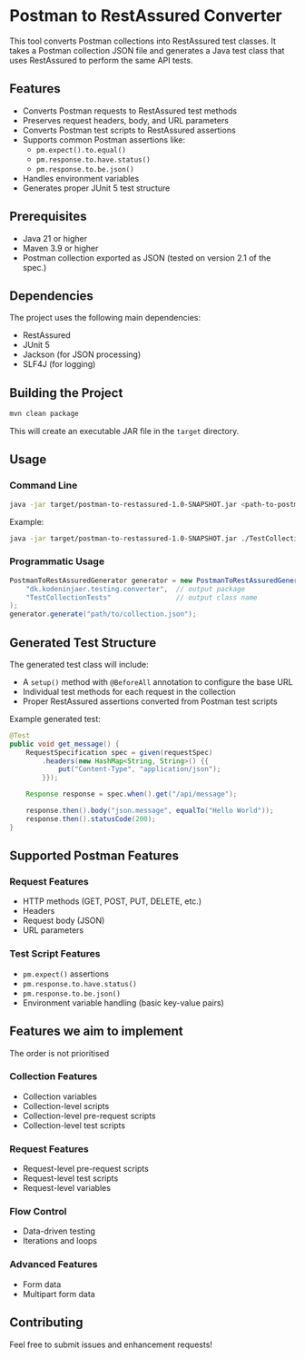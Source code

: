 # Postman to RestAssured Converter

This tool converts Postman collections into RestAssured test classes. It takes a Postman collection JSON file and generates a Java test class that uses RestAssured to perform the same API tests.

## Features

- Converts Postman requests to RestAssured test methods
- Preserves request headers, body, and URL parameters
- Converts Postman test scripts to RestAssured assertions
- Supports common Postman assertions like:
  - `pm.expect().to.equal()`
  - `pm.response.to.have.status()`
  - `pm.response.to.be.json()`
- Handles environment variables
- Generates proper JUnit 5 test structure

## Prerequisites

- Java 21 or higher
- Maven 3.9 or higher
- Postman collection exported as JSON (tested on version 2.1 of the spec.)

## Dependencies

The project uses the following main dependencies:
- RestAssured
- JUnit 5
- Jackson (for JSON processing)
- SLF4J (for logging)

## Building the Project

```bash
mvn clean package
```

This will create an executable JAR file in the `target` directory.

## Usage

### Command Line

```bash
java -jar target/postman-to-restassured-1.0-SNAPSHOT.jar <path-to-postman-collection.json> <output-package> <output-class-name>
```

Example:
```bash
java -jar target/postman-to-restassured-1.0-SNAPSHOT.jar ./TestCollection.postman_collection.json dk.kodeninjaer.testing.converter TestCollectionTests
```

### Programmatic Usage

```java
PostmanToRestAssuredGenerator generator = new PostmanToRestAssuredGenerator(
    "dk.kodeninjaer.testing.converter",  // output package
    "TestCollectionTests"                // output class name
);
generator.generate("path/to/collection.json");
```

## Generated Test Structure

The generated test class will include:
- A `setup()` method with `@BeforeAll` annotation to configure the base URL
- Individual test methods for each request in the collection
- Proper RestAssured assertions converted from Postman test scripts

Example generated test:
```java
@Test
public void get_message() {
    RequestSpecification spec = given(requestSpec)
        .headers(new HashMap<String, String>() {{
            put("Content-Type", "application/json");
        }});

    Response response = spec.when().get("/api/message");

    response.then().body("json.message", equalTo("Hello World"));
    response.then().statusCode(200);
}
```

## Supported Postman Features

### Request Features
- HTTP methods (GET, POST, PUT, DELETE, etc.)
- Headers
- Request body (JSON)
- URL parameters

### Test Script Features
- `pm.expect()` assertions
- `pm.response.to.have.status()`
- `pm.response.to.be.json()`
- Environment variable handling (basic key-value pairs)

## Features we aim to implement
The order is not prioritised
### Collection Features
- Collection variables
- Collection-level scripts
- Collection-level pre-request scripts
- Collection-level test scripts

### Request Features
- Request-level pre-request scripts
- Request-level test scripts
- Request-level variables

### Flow Control
- Data-driven testing
- Iterations and loops

### Advanced Features
- Form data
- Multipart form data


## Contributing

Feel free to submit issues and enhancement requests! 